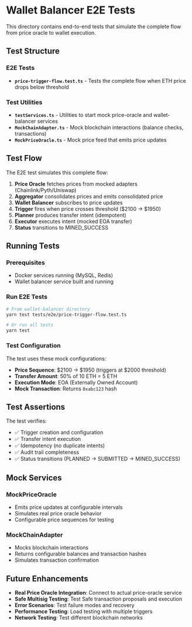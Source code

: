 # Wallet Balancer E2E Tests

This directory contains end-to-end tests that simulate the complete flow from price oracle to wallet execution.

## Test Structure

### E2E Tests

- **`price-trigger-flow.test.ts`** - Tests the complete flow when ETH price drops below threshold

### Test Utilities

- **`testServices.ts`** - Utilities to start mock price-oracle and wallet-balancer services
- **`MockChainAdapter.ts`** - Mock blockchain interactions (balance checks, transactions)
- **`MockPriceOracle.ts`** - Mock price feed that emits price updates

## Test Flow

The E2E test simulates this complete flow:

1. **Price Oracle** fetches prices from mocked adapters (Chainlink/Pyth/Uniswap)
2. **Aggregator** consolidates prices and emits consolidated price
3. **Wallet Balancer** subscribes to price updates
4. **Trigger** fires when price crosses threshold ($2100 → $1950)
5. **Planner** produces transfer intent (idempotent)
6. **Executor** executes intent (mocked EOA transfer)
7. **Status** transitions to MINED_SUCCESS

## Running Tests

### Prerequisites

- Docker services running (MySQL, Redis)
- Wallet balancer service built and running

### Run E2E Tests

```bash
# From wallet-balancer directory
yarn test tests/e2e/price-trigger-flow.test.ts

# Or run all tests
yarn test
```

### Test Configuration

The test uses these mock configurations:

- **Price Sequence**: $2100 → $1950 (triggers at $2000 threshold)
- **Transfer Amount**: 50% of 10 ETH = 5 ETH
- **Execution Mode**: EOA (Externally Owned Account)
- **Mock Transaction**: Returns `0xabc123` hash

## Test Assertions

The test verifies:

- ✅ Trigger creation and configuration
- ✅ Transfer intent execution
- ✅ Idempotency (no duplicate intents)
- ✅ Audit trail completeness
- ✅ Status transitions (PLANNED → SUBMITTED → MINED_SUCCESS)

## Mock Services

### MockPriceOracle

- Emits price updates at configurable intervals
- Simulates real price oracle behavior
- Configurable price sequences for testing

### MockChainAdapter

- Mocks blockchain interactions
- Returns configurable balances and transaction hashes
- Simulates transaction confirmation

## Future Enhancements

- **Real Price Oracle Integration**: Connect to actual price-oracle service
- **Safe Multisig Testing**: Test Safe transaction proposals and execution
- **Error Scenarios**: Test failure modes and recovery
- **Performance Testing**: Load testing with multiple triggers
- **Network Testing**: Test different blockchain networks
